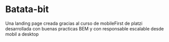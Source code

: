 # Batata-bit
Una landing page creada gracias al curso de mobileFirst de platzi desarrollada con buenas practicas BEM y con responsable escalable desde mobil a desktop
